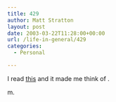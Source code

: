 ```yaml
---
title: 429
author: Matt Stratton
layout: post
date: 2003-03-22T11:28:00+00:00
url: /life-in-general/429
categories:
  - Personal

---
```

I read  [this][1] and it made me think of .

m.

 [1]: https://www.livejournal.com/users/starrynytes4me/565294.html